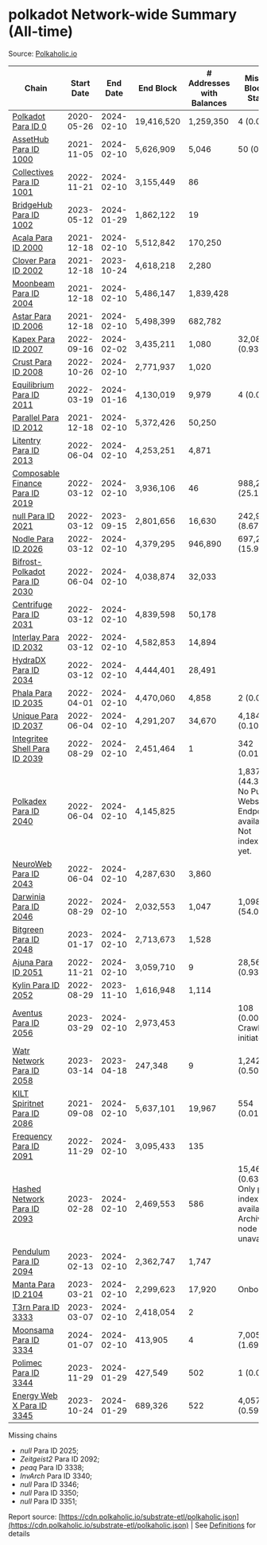 # polkadot Network-wide Summary (All-time)

Source: [Polkaholic.io](https://polkaholic.io)


| Chain            | Start Date | End Date | End Block | # Addresses with Balances | Missing Blocks / Status |
| ---------------- | ---------- | ---------| --------- | ------------------------- | ----------------------- |
| [Polkadot Para ID 0](/polkadot/0-polkadot) | 2020-05-26 | 2024-02-10 | 19,416,520 |  1,259,350 | 4 (0.00%)  |
| [AssetHub Para ID 1000](/polkadot/1000-assethub) | 2021-11-05 | 2024-02-10 | 5,626,909 |  5,046 | 50 (0.00%)  |
| [Collectives Para ID 1001](/polkadot/1001-collectives) | 2022-11-21 | 2024-02-10 | 3,155,449 |  86 |    |
| [BridgeHub Para ID 1002](/polkadot/1002-bridgehub) | 2023-05-12 | 2024-01-29 | 1,862,122 |  19 |    |
| [Acala Para ID 2000](/polkadot/2000-acala) | 2021-12-18 | 2024-02-10 | 5,512,842 |  170,250 |    |
| [Clover Para ID 2002](/polkadot/2002-clover) | 2021-12-18 | 2023-10-24 | 4,618,218 |  2,280 |    |
| [Moonbeam Para ID 2004](/polkadot/2004-moonbeam) | 2021-12-18 | 2024-02-10 | 5,486,147 |  1,839,428 |    |
| [Astar Para ID 2006](/polkadot/2006-astar) | 2021-12-18 | 2024-02-10 | 5,498,399 |  682,782 |    |
| [Kapex Para ID 2007](/polkadot/2007-kapex) | 2022-09-16 | 2024-02-02 | 3,435,211 |  1,080 | 32,085 (0.93%)  |
| [Crust Para ID 2008](/polkadot/2008-crust) | 2022-10-26 | 2024-02-10 | 2,771,937 |  1,020 |    |
| [Equilibrium Para ID 2011](/polkadot/2011-equilibrium) | 2022-03-19 | 2024-01-16 | 4,130,019 |  9,979 | 4 (0.00%)  |
| [Parallel Para ID 2012](/polkadot/2012-parallel) | 2021-12-18 | 2024-02-10 | 5,372,426 |  50,250 |    |
| [Litentry Para ID 2013](/polkadot/2013-litentry) | 2022-06-04 | 2024-02-10 | 4,253,251 |  4,871 |    |
| [Composable Finance Para ID 2019](/polkadot/2019-composable) | 2022-03-12 | 2024-02-10 | 3,936,106 |  46 | 988,228 (25.11%)  |
| [null Para ID 2021](/polkadot/2021-efinity) | 2022-03-12 | 2023-09-15 | 2,801,656 |  16,630 | 242,949 (8.67%)  |
| [Nodle Para ID 2026](/polkadot/2026-nodle) | 2022-03-12 | 2024-02-10 | 4,379,295 |  946,890 | 697,249 (15.92%)  |
| [Bifrost-Polkadot Para ID 2030](/polkadot/2030-bifrost) | 2022-06-04 | 2024-02-10 | 4,038,874 |  32,033 |    |
| [Centrifuge Para ID 2031](/polkadot/2031-centrifuge) | 2022-03-12 | 2024-02-10 | 4,839,598 |  50,178 |    |
| [Interlay Para ID 2032](/polkadot/2032-interlay) | 2022-03-12 | 2024-02-10 | 4,582,853 |  14,894 |    |
| [HydraDX Para ID 2034](/polkadot/2034-hydradx) | 2022-03-12 | 2024-02-10 | 4,444,401 |  28,491 |    |
| [Phala Para ID 2035](/polkadot/2035-phala) | 2022-04-01 | 2024-02-10 | 4,470,060 |  4,858 | 2 (0.00%)  |
| [Unique Para ID 2037](/polkadot/2037-unique) | 2022-06-04 | 2024-02-10 | 4,291,207 |  34,670 | 4,184 (0.10%)  |
| [Integritee Shell Para ID 2039](/polkadot/2039-integritee) | 2022-08-29 | 2024-02-10 | 2,451,464 |  1 | 342 (0.01%)  |
| [Polkadex Para ID 2040](/polkadot/2040-polkadex) | 2022-06-04 | 2024-02-10 | 4,145,825 |   | 1,837,152 (44.31%) No Public Websocket Endpoint available: Not indexing yet. |
| [NeuroWeb Para ID 2043](/polkadot/2043-neuroweb) | 2022-06-04 | 2024-02-10 | 4,287,630 |  3,860 |    |
| [Darwinia Para ID 2046](/polkadot/2046-darwinia) | 2022-08-29 | 2024-02-10 | 2,032,553 |  1,047 | 1,098,047 (54.02%)  |
| [Bitgreen Para ID 2048](/polkadot/2048-bitgreen) | 2023-01-17 | 2024-02-10 | 2,713,673 |  1,528 |    |
| [Ajuna Para ID 2051](/polkadot/2051-ajuna) | 2022-11-21 | 2024-02-10 | 3,059,710 |  9 | 28,565 (0.93%)  |
| [Kylin Para ID 2052](/polkadot/2052-kylin) | 2022-08-29 | 2023-11-10 | 1,616,948 |  1,114 |    |
| [Aventus Para ID 2056](/polkadot/2056-aventus) | 2023-03-29 | 2024-02-10 | 2,973,453 |   | 108 (0.00%) Crawling initiated |
| [Watr Network Para ID 2058](/polkadot/2058-watr) | 2023-03-14 | 2023-04-18 | 247,348 |  9 | 1,242 (0.50%)  |
| [KILT Spiritnet Para ID 2086](/polkadot/2086-kilt) | 2021-09-08 | 2024-02-10 | 5,637,101 |  19,967 | 554 (0.01%)  |
| [Frequency Para ID 2091](/polkadot/2091-frequency) | 2022-11-29 | 2024-02-10 | 3,095,433 |  135 |    |
| [Hashed Network Para ID 2093](/polkadot/2093-hashed) | 2023-02-28 | 2024-02-10 | 2,469,553 |  586 | 15,464 (0.63%) Only partial index available: Archive node unavailable |
| [Pendulum Para ID 2094](/polkadot/2094-pendulum) | 2023-02-13 | 2024-02-10 | 2,362,747 |  1,747 |    |
| [Manta Para ID 2104](/polkadot/2104-manta) | 2023-03-21 | 2024-02-10 | 2,299,623 |  17,920 |   Onboarding |
| [T3rn Para ID 3333](/polkadot/3333-t3rn) | 2023-03-07 | 2024-02-10 | 2,418,054 |  2 |    |
| [Moonsama Para ID 3334](/polkadot/3334-moonsama) | 2024-01-07 | 2024-02-10 | 413,905 |  4 | 7,005 (1.69%)  |
| [Polimec Para ID 3344](/polkadot/3344-polimec) | 2023-11-29 | 2024-01-29 | 427,549 |  502 | 1 (0.00%)  |
| [Energy Web X Para ID 3345](/polkadot/3345-energywebx) | 2023-10-24 | 2024-01-29 | 689,326 |  522 | 4,057 (0.59%)  |

Missing chains


* *null* Para ID 2025; 
* *Zeitgeist2* Para ID 2092; 
* *peaq* Para ID 3338; 
* *InvArch* Para ID 3340; 
* *null* Para ID 3346; 
* *null* Para ID 3350; 
* *null* Para ID 3351; 

Report source: [https://cdn.polkaholic.io/substrate-etl/polkaholic.json](https://cdn.polkaholic.io/substrate-etl/polkaholic.json) | See [Definitions](/DEFINITIONS.md) for details
